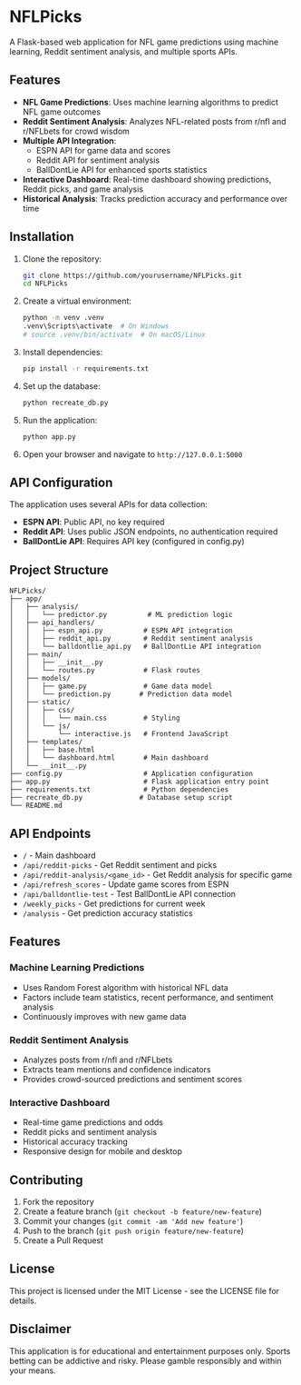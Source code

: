 # NFLPicks

A Flask-based web application for NFL game predictions using machine learning, Reddit sentiment analysis, and multiple sports APIs.

## Features

- **NFL Game Predictions**: Uses machine learning algorithms to predict NFL game outcomes
- **Reddit Sentiment Analysis**: Analyzes NFL-related posts from r/nfl and r/NFLbets for crowd wisdom
- **Multiple API Integration**: 
  - ESPN API for game data and scores
  - Reddit API for sentiment analysis
  - BallDontLie API for enhanced sports statistics
- **Interactive Dashboard**: Real-time dashboard showing predictions, Reddit picks, and game analysis
- **Historical Analysis**: Tracks prediction accuracy and performance over time

## Installation

1. Clone the repository:
   ```bash
   git clone https://github.com/yourusername/NFLPicks.git
   cd NFLPicks
   ```

2. Create a virtual environment:
   ```bash
   python -m venv .venv
   .venv\Scripts\activate  # On Windows
   # source .venv/bin/activate  # On macOS/Linux
   ```

3. Install dependencies:
   ```bash
   pip install -r requirements.txt
   ```

4. Set up the database:
   ```bash
   python recreate_db.py
   ```

5. Run the application:
   ```bash
   python app.py
   ```

6. Open your browser and navigate to `http://127.0.0.1:5000`

## API Configuration

The application uses several APIs for data collection:

- **ESPN API**: Public API, no key required
- **Reddit API**: Uses public JSON endpoints, no authentication required
- **BallDontLie API**: Requires API key (configured in config.py)

## Project Structure

```
NFLPicks/
├── app/
│   ├── analysis/
│   │   └── predictor.py          # ML prediction logic
│   ├── api_handlers/
│   │   ├── espn_api.py          # ESPN API integration
│   │   ├── reddit_api.py        # Reddit sentiment analysis
│   │   └── balldontlie_api.py   # BallDontLie API integration
│   ├── main/
│   │   ├── __init__.py
│   │   └── routes.py            # Flask routes
│   ├── models/
│   │   ├── game.py              # Game data model
│   │   └── prediction.py       # Prediction data model
│   ├── static/
│   │   ├── css/
│   │   │   └── main.css         # Styling
│   │   └── js/
│   │       └── interactive.js   # Frontend JavaScript
│   ├── templates/
│   │   ├── base.html
│   │   └── dashboard.html       # Main dashboard
│   └── __init__.py
├── config.py                    # Application configuration
├── app.py                       # Flask application entry point
├── requirements.txt             # Python dependencies
├── recreate_db.py              # Database setup script
└── README.md
```

## API Endpoints

- `/` - Main dashboard
- `/api/reddit-picks` - Get Reddit sentiment and picks
- `/api/reddit-analysis/<game_id>` - Get Reddit analysis for specific game
- `/api/refresh_scores` - Update game scores from ESPN
- `/api/balldontlie-test` - Test BallDontLie API connection
- `/weekly_picks` - Get predictions for current week
- `/analysis` - Get prediction accuracy statistics

## Features

### Machine Learning Predictions
- Uses Random Forest algorithm with historical NFL data
- Factors include team statistics, recent performance, and sentiment analysis
- Continuously improves with new game data

### Reddit Sentiment Analysis
- Analyzes posts from r/nfl and r/NFLbets
- Extracts team mentions and confidence indicators
- Provides crowd-sourced predictions and sentiment scores

### Interactive Dashboard
- Real-time game predictions and odds
- Reddit picks and sentiment analysis
- Historical accuracy tracking
- Responsive design for mobile and desktop

## Contributing

1. Fork the repository
2. Create a feature branch (`git checkout -b feature/new-feature`)
3. Commit your changes (`git commit -am 'Add new feature'`)
4. Push to the branch (`git push origin feature/new-feature`)
5. Create a Pull Request

## License

This project is licensed under the MIT License - see the LICENSE file for details.

## Disclaimer

This application is for educational and entertainment purposes only. Sports betting can be addictive and risky. Please gamble responsibly and within your means.
